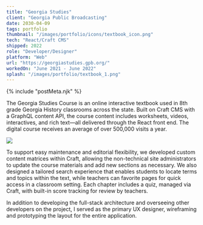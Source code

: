 ```yaml
---
title: "Georgia Studies"
client: "Georgia Public Broadcasting"
date: 2030-04-09
tags: portfolio
thumbnail: "/images/portfolio/icons/textbook_icon.png"
tech: "React/Craft CMS"
shipped: 2022
role: "Developer/Designer"
platform: "Web"
url: "https://georgiastudies.gpb.org/"
workedOn: "June 2021 - June 2022"
splash: "/images/portfolio/textbook_1.png"
---
```


{% include "postMeta.njk" %}

The Georgia Studies Course is an online interactive textbook used in 8th grade Georgia History classrooms across the state. Built on Craft CMS with a GraphQL content API, the course content includes worksheets, videos, interactives, and rich text—all delivered through the React front end. The digital course receives an average of over 500,000 visits a year.

<img class="portfolio-img" src="/images/portfolio/textbook_2.png" />

To support easy maintenance and editorial flexibility, we developed custom content matrices within Craft, allowing the non-technical site administrators to update the course materials and add new sections as necessary. We also designed a tailored search experience that enables students to locate terms and topics within the text, while teachers can favorite pages for quick access in a classroom setting. Each chapter includes a quiz, managed via Craft, with built-in score tracking for review by teachers.

In addition to developing the full-stack architecture and overseeing other developers on the project, I served as the primary UX designer, wireframing and prototyping the layout for the entire application.
